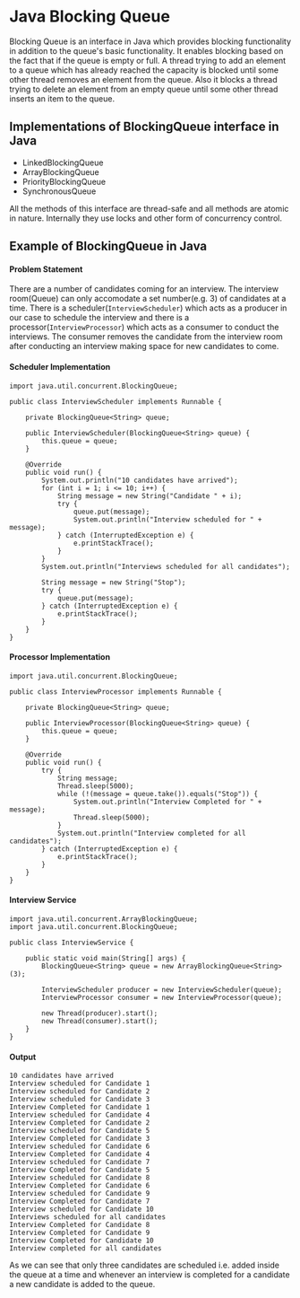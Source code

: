 # Java Blocking Queue

Blocking Queue is an interface in Java which provides blocking functionality in addition to the queue's basic functionality. It enables blocking based on the fact that if the queue is empty or full. A thread trying to add an element to a queue which has already reached the capacity is blocked until some other thread removes an element from the queue. Also it blocks a thread trying to delete an element from an empty queue until some other thread inserts an item to the queue.

## Implementations of BlockingQueue interface in Java
 - LinkedBlockingQueue
 - ArrayBlockingQueue
 - PriorityBlockingQueue
 - SynchronousQueue
 
All the methods of this interface are thread-safe and all methods are atomic in nature. Internally they use locks and other form of concurrency control.

## Example of BlockingQueue in Java

#### Problem Statement
There are a number of candidates coming for an interview. The interview room(Queue) can only accomodate a set number(e.g. 3) of candidates at a time. There is a scheduler(```InterviewScheduler```) which acts as a producer in our case to schedule the interview and there is a processor(```InterviewProcessor```) which acts as a consumer to conduct the interviews. The consumer removes the candidate from the interview room after conducting an interview making space for new candidates to come.

#### Scheduler Implementation
```
import java.util.concurrent.BlockingQueue;

public class InterviewScheduler implements Runnable {
	
	private BlockingQueue<String> queue;
	
	public InterviewScheduler(BlockingQueue<String> queue) {
		this.queue = queue;
	}

	@Override
	public void run() {
		System.out.println("10 candidates have arrived");
		for (int i = 1; i <= 10; i++) {
			String message = new String("Candidate " + i);
			try {
				queue.put(message);
				System.out.println("Interview scheduled for " + message);
			} catch (InterruptedException e) {
				e.printStackTrace();
			}
		}
		System.out.println("Interviews scheduled for all candidates");
		
		String message = new String("Stop");
		try {
			queue.put(message);
		} catch (InterruptedException e) {
			e.printStackTrace();
		}
	}
}
```

#### Processor Implementation
```
import java.util.concurrent.BlockingQueue;

public class InterviewProcessor implements Runnable {
	
	private BlockingQueue<String> queue;
	
	public InterviewProcessor(BlockingQueue<String> queue) {
		this.queue = queue;
	}
	
	@Override
	public void run() {
		try {
			String message;
			Thread.sleep(5000);
			while (!(message = queue.take()).equals("Stop")) {
				System.out.println("Interview Completed for " + message);
				Thread.sleep(5000);
			}
			System.out.println("Interview completed for all candidates");
		} catch (InterruptedException e) {
			e.printStackTrace();
		}
	}
}
```

#### Interview Service
```
import java.util.concurrent.ArrayBlockingQueue;
import java.util.concurrent.BlockingQueue;

public class InterviewService {

	public static void main(String[] args) {
		BlockingQueue<String> queue = new ArrayBlockingQueue<String>(3);
		
		InterviewScheduler producer = new InterviewScheduler(queue);
		InterviewProcessor consumer = new InterviewProcessor(queue);
		
		new Thread(producer).start();
		new Thread(consumer).start();
	}
}
```

#### Output
```
10 candidates have arrived
Interview scheduled for Candidate 1
Interview scheduled for Candidate 2
Interview scheduled for Candidate 3
Interview Completed for Candidate 1
Interview scheduled for Candidate 4
Interview Completed for Candidate 2
Interview scheduled for Candidate 5
Interview Completed for Candidate 3
Interview scheduled for Candidate 6
Interview Completed for Candidate 4
Interview scheduled for Candidate 7
Interview Completed for Candidate 5
Interview scheduled for Candidate 8
Interview Completed for Candidate 6
Interview scheduled for Candidate 9
Interview Completed for Candidate 7
Interview scheduled for Candidate 10
Interviews scheduled for all candidates
Interview Completed for Candidate 8
Interview Completed for Candidate 9
Interview Completed for Candidate 10
Interview completed for all candidates
```

As we can see that only three candidates are scheduled i.e. added inside the queue at a time and whenever an interview is completed for a candidate a new candidate is added to the queue.
